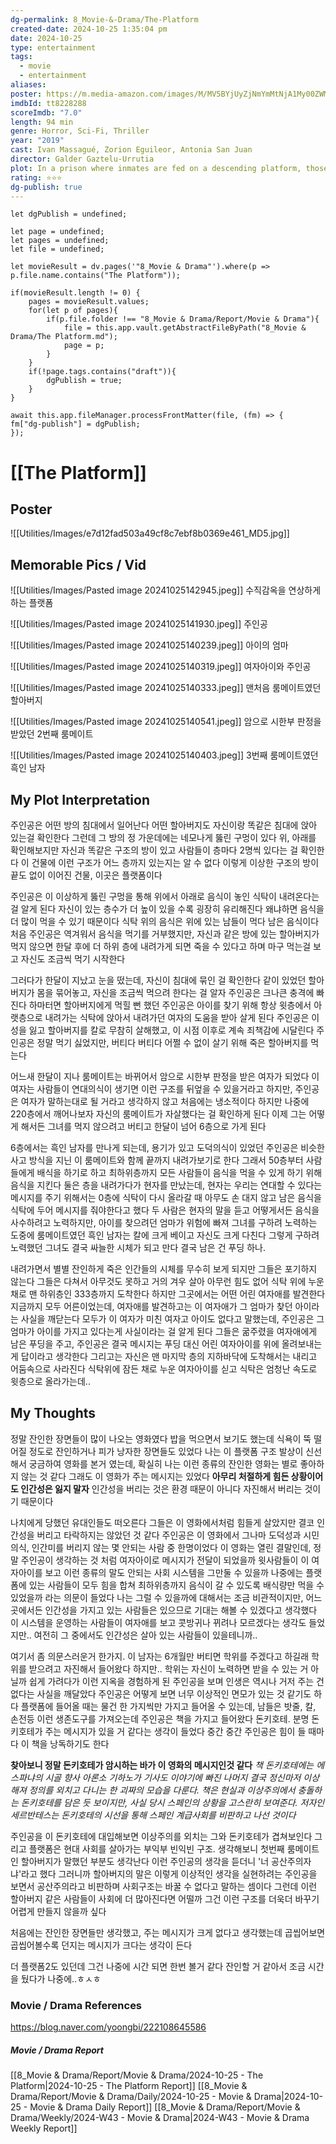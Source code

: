 ```yaml
---
dg-permalink: 8_Movie-&-Drama/The-Platform
created-date: 2024-10-25 1:35:04 pm
date: 2024-10-25
type: entertainment
tags:
  - movie
  - entertainment
aliases: 
poster: https://m.media-amazon.com/images/M/MV5BYjUyZjNmYmMtNjA1My00ZWMyLTliZGQtODgzZjIxM2Y4NGI1XkEyXkFqcGc@._V1_SX300.jpg
imdbId: tt8228288
scoreImdb: "7.0"
length: 94 min
genre: Horror, Sci-Fi, Thriller
year: "2019"
cast: Ivan Massagué, Zorion Eguileor, Antonia San Juan
director: Galder Gaztelu-Urrutia
plot: In a prison where inmates are fed on a descending platform, those on the upper levels take more than their fair share while those below are left to starve on scraps, and one man decides to change the system.
rating: ⭐⭐⭐
dg-publish: true
---
```

```dataviewjs
let dgPublish = undefined;

let page = undefined;
let pages = undefined;
let file = undefined;

let movieResult = dv.pages('"8_Movie & Drama"').where(p => p.file.name.contains("The Platform"));

if(movieResult.length != 0) {
	pages = movieResult.values;
	for(let p of pages){
		if(p.file.folder !== "8_Movie & Drama/Report/Movie & Drama"){
			file = this.app.vault.getAbstractFileByPath("8_Movie & Drama/The Platform.md");
			page = p;
		}
	}
	if(!page.tags.contains("draft")){
		dgPublish = true;
	}
}

await this.app.fileManager.processFrontMatter(file, (fm) => {
fm["dg-publish"] = dgPublish;
});
```
# [[The Platform]]
## Poster
![[Utilities/Images/e7d12fad503a49cf8c7ebf8b0369e461_MD5.jpg]]
## Memorable Pics / Vid
![[Utilities/Images/Pasted image 20241025142945.jpeg]]
수직감옥을 연상하게 하는 플랫폼

![[Utilities/Images/Pasted image 20241025141930.jpeg]]
주인공

![[Utilities/Images/Pasted image 20241025140239.jpeg]]
아이의 엄마

![[Utilities/Images/Pasted image 20241025140319.jpeg]]
여자아이와 주인공

![[Utilities/Images/Pasted image 20241025140333.jpeg]]
맨처음 룸메이트였던 할아버지

![[Utilities/Images/Pasted image 20241025140541.jpeg]]
암으로 시한부 판정을 받았던 2번째 룸메이트

![[Utilities/Images/Pasted image 20241025140403.jpeg]]
3번째 룸메이트였던 흑인 남자




## My Plot Interpretation 
주인공은 어떤 방의 침대에서 일어난다
어떤 할아버지도 자신이랑 똑같은 침대에 앉아 있는걸 확인한다
그런데 그 방의 정 가운데에는 네모나게 뚫린 구멍이 있다
위, 아래를 확인해보지만 자신과 똑같은 구조의 방이 있고 사람들이 층마다 2명씩 있다는 걸 확인한다
이 건물에 이런 구조가 어느 층까지 있는지는 알 수 없다 
이렇게 이상한 구조의 방이 끝도 없이 이어진 건물, 이곳은 플랫폼이다

주인공은 이 이상하게 뚫린 구멍을 통해 위에서 아래로 음식이 놓인 식탁이 내려온다는 걸 알게 된다
자신이 있는 층수가 더 높이 있을 수록 굉장히 유리해진다
왜냐하면 음식을 더 많이 먹을 수 있기 때문이다
식탁 위의 음식은 위에 있는 남들이 먹다 남은 음식이다
처음 주인공은 역겨워서 음식을 먹기를 거부했지만, 자신과 같은 방에 있는 할아버지가 먹지 않으면 한달 후에 더 하위 층에 내려가게 되면 죽을 수 있다고 하며 마구 먹는걸 보고 자신도 조금씩 먹기 시작한다

그러다가 한달이 지났고 눈을 떴는데, 자신이 침대에 묶인 걸 확인한다
같이 있었던 할아버지가 몸을 묶어놓고, 자신을 조금씩 먹으려 한다는 걸 알자 주인공은 크나큰 충격에 빠진다
하마터면 할아버지에게 먹힐 뻔 했던 주인공은 아이를 찾기 위해 항상 윗층에서 아랫층으로 내려가는 식탁에 앉아서 내려가던 여자의 도움을 받아 살게 된다
주인공은 이성을 잃고 할아버지를 칼로 무참히 살해했고, 이 시점 이후로 계속 죄책감에 시달린다
주인공은 정말 먹기 싫었지만, 버티다 버티다 어쩔 수 없이 살기 위해 죽은 할아버지를 먹는다

어느새 한달이 지나 룸메이트는 바뀌어서 암으로 시한부 판정을 받은 여자가 되었다
이 여자는 사람들이 연대의식이 생기면 이런 구조를 뒤엎을 수 있을거라고 하지만, 주인공은 여자가 말하는대로 될 거라고 생각하지 않고 처음에는 냉소적이다
하지만 나중에 220층에서 깨어나보자 자신의 룸메이트가 자살했다는 걸 확인하게 된다
이제 그는 어떻게 해서든 그녀를 먹지 않으려고 버티고 한달이 넘어 6층으로 가게 된다

6층에서는 흑인 남자를 만나게 되는데, 용기가 있고 도덕의식이 있었던 주인공은 비슷한 사고 방식을 지닌 이 룸메이트와 함께 끝까지 내려가보기로 한다
그래서 50층부터 사람들에게 배식을 하기로 하고 최하위층까지 모든 사람들이 음식을 먹을 수 있게 하기 위해 음식을 지킨다
둘은 층을 내려가다가 현자를 만났는데, 현자는 우리는 연대할 수 있다는 메시지를 주기 위해서는 0층에 식탁이 다시 올라갈 때 아무도 손 대지 않고 남은 음식을 식탁에 두어 메시지를 줘야한다고 했다
두 사람은 현자의 말을 듣고 어떻게서든 음식을 사수하려고 노력하지만, 아이를 찾으려던 엄마가 위험에 빠져 그녀를 구하려 노력하는 도중에 룸메이트였던 흑인 남자는 칼에 크게 베이고 자신도 크게 다친다
그렇게 구하려 노력했던 그녀도 결국 싸늘한 시체가 되고 만다
결국 남은 건 푸딩 하나.

내려가면서 별별 잔인하게 죽은 인간들의 시체를 무수히 보게 되지만 그들은 포기하지 않는다
그들은 다쳐서 아무것도 못하고 거의 겨우 살아 아무런 힘도 없어 식탁 위에 누운 채로 맨 하위층인 333층까지 도착한다
하지만 그곳에서는 어떤 어린 여자애를 발견한다
지금까지 모두 어른이었는데, 여자애를 발견하고는 이 여자애가 그 엄마가 찾던 아이라는 사실을 깨닫는다
모두가 이 여자가 미친 여자고 아이도 없다고 말했는데, 주인공은 그 엄마가 아이를 가지고 있다는게 사실이라는 걸 알게 된다
그들은 굶주렸을 여자애에게 남은 푸딩을 주고, 주인공은 결국 메시지는 푸딩 대신 어린 여자아이를 위에 올려보내는게 답이라고 생각한다
그리고는 자신은 맨 마지막 층의 지하바닥에 도착해서는 내리고 어둠속으로 사라진다
식탁위에 잠든 채로 누운 여자아이를 싣고 식탁은 엄청난 속도로 윗층으로 올라가는데..

## My Thoughts
정말 잔인한 장면들이 많이 나오는 영화였다
밥을 먹으면서 보기도 했는데 식욕이 뚝 떨어질 정도로 잔인하거나 피가 낭자한 장면들도 있었다
나는 이 플랫폼 구조 발상이 신선해서 궁금하여 영화를 본거 였는데, 확실히 나는 이런 종류의 잔인한 영화는 별로 좋아하지 않는 것 같다
그래도 이 영화가 주는 메시지는 있었다
**아무리 처절하게 힘든 상황이어도 인간성은 잃지 말자**
인간성을 버리는 것은 환경 때문이 아니다
자진해서 버리는 것이기 때문이다

나치에게 당했던 유대인들도 떠오른다
그들은 이 영화에서처럼 힘들게 살았지만 결코 인간성을 버리고 타락하지는 않았던 것 같다
주인공은 이 영화에서 그나마 도덕성과 시민의식, 인간미를 버리지 않는 몇 안되는 사람 중 한명이었다
이 영화는 열린 결말인데, 정말 주인공이 생각하는 것 처럼 여자아이로 메시지가 전달이 되었을까
윗사람들이 이 여자아이를 보고 이런 종류의 말도 안되는 사회 시스템을 그만둘 수 있을까
나중에는 플랫폼에 있는 사람들이 모두 힘을 합쳐 최하위층까지 음식이 갈 수 있도록 배식량만 먹을 수 있었을까 라는 의문이 들었다
나는 그럴 수 있을까에 대해서는 조금 비관적이지만, 어느 곳에서든 인간성을 가지고 있는 사람들은 있으므로 기대는 해볼 수 있겠다고 생각했다
이 시스템을 운영하는 사람들이 여자애를 보고 콧방귀나 뀌려나 모르겠다는 생각도 들었지만.. 여전히 그 중에서도 인간성은 살아 있는 사람들이 있을테니까..

여기서 좀 의문스러운거 한가지.
이 남자는 6개월만 버티면 학위를 주겠다고 하길래 학위를 받으려고 자진해서 들어왔다
하지만.. 학위는 자신이 노력하면 받을 수 있는 거 아닐까 
쉽게 가려다가 이런 지옥을 경험하게 된 주인공을 보며 인생은 역시나 거저 주는 건 없다는 사실을 깨달았다
주인공은 어떻게 보면 너무 이상적인 면모가 있는 것 같기도 하다
플랫폼에 들어올 때는 물건 한 가지씩만 가지고 들어올 수 있는데, 남들은 밧줄, 칼, 손전등 이런 생존도구를 가져오는데 주인공은 책을 가지고 들어왔다
돈키호테.
분명 돈키호테가 주는 메시지가 있을 거 같다는 생각이 들었다
중간 중간 주인공은 힘이 들 때마다 이 책을 낭독하기도 한다

**찾아보니 정말 돈키호테가 암시하는 바가 이 영화의 메시지인것 같다**
*책 돈키호테에는 에스파냐의 시골 향사 아론소 기하노가 기사도 이야기에 빠진 나머지 결국 정신마저 이상해져 정의를 외치고 다니는 한 괴짜의 모습을 다룬다. 책은 현실과 이상주의에서 충돌하는 돈키호테를 담은 듯 보이지만, 사실 당시 스페인의 상황을 고스란히 보여준다. 저자인 세르반테스는 돈키호테의 시선을 통해 스페인 계급사회를 비판하고 나선 것이다*

주인공을 이 돈키호테에 대입해보면 이상주의를 외치는 그와 돈키호테가 겹쳐보인다
그리고 플랫폼은 현대 사회를 살아가는 부익부 빈익빈 구조.
생각해보니 첫번째 룸메이트인 할아버지가 말했던 부분도 생각난다
이런 주인공의 생각을 듣더니 '너 공산주의자냐'라고 했다
그러니까 할아버지의 말은 이렇게 이상적인 생각을 실현하려는 주인공을 보면서 공산주의라고 비판하며 사회구조는 바꿀 수 없다고 말하는 셈이다
그런데 이런 할아버지 같은 사람들이 사회에 더 많아진다면 어떨까
그건 이런 구조를 더욱더 바꾸기 어렵게 만들지 않을까 싶다

처음에는 잔인한 장면들만 생각했고, 주는 메시지가 크게 없다고 생각했는데
곱씹어보면 곱씹어볼수록 던지는 메시지가 크다는 생각이 든다

더 플랫폼2도 있던데 그건 나중에 시간 되면 한번 볼거 같다 
잔인할 거 같아서 조금 시간을 뒀다가 나중에..ㅎㅅㅎ


### Movie / Drama References
https://blog.naver.com/yoongbi/222108645586
##### Movie / Drama Report
[[8_Movie & Drama/Report/Movie & Drama/2024-10-25 - The Platform|2024-10-25 - The Platform Report]]
[[8_Movie & Drama/Report/Movie & Drama/Daily/2024-10-25 - Movie & Drama|2024-10-25 - Movie & Drama Daily Report]]
[[8_Movie & Drama/Report/Movie & Drama/Weekly/2024-W43 - Movie & Drama|2024-W43 - Movie & Drama Weekly Report]]


